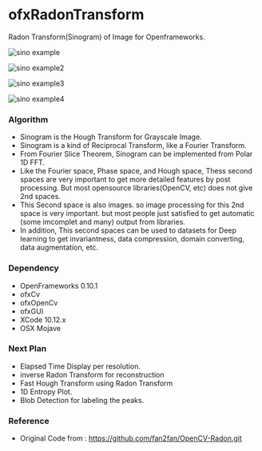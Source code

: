 # ofxRadonTransform
Radon Transform(Sinogram) of Image for Openframeworks.

![sino example]( https://github.com/bemoregt/ofxRadonTransform/blob/master/sino.png "example")

![sino example2]( https://github.com/bemoregt/ofxRadonTransform/blob/master/sino2.png "example2")

![sino example3]( https://github.com/bemoregt/ofxRadonTransform/blob/master/test3.png "example3")

![sino example4]( https://github.com/bemoregt/ofxRadonTransform/blob/master/test4.png "example4")

### Algorithm
- Sinogram is the Hough Transform for Grayscale Image.
- Sinogram is a kind of Reciprocal Transform, like a Fourier Transform.
- From Fourier Slice Theorem, Sinogram can be implemented from Polar 1D FFT.
- Like the Fourier space, Phase space, and Hough space, Thess second spaces are very important to get more detailed features by post processing. But most opensource libraries(OpenCV, etc) does not give 2nd spaces.
- This Second space is also images. so image processing for this 2nd space is very important. but most people just satisfied to get automatic (some imcomplet and many) output from libraries.
- In addition, This second spaces can be used to datasets for Deep learning to get invariantness, data compression, domain converting, data augmentation, etc.

### Dependency
- OpenFrameworks 0.10.1
- ofxCv
- ofxOpenCv
- ofxGUI
- XCode 10.12.x
- OSX Mojave

### Next Plan
- Elapsed Time Display per resolution.
- inverse Radon Transform for reconstruction
- Fast Hough Transform using Radon Transform
- 1D Entropy Plot.
- Blob Detection for labeling the peaks.

### Reference
- Original Code from : https://github.com/fan2fan/OpenCV-Radon.git


